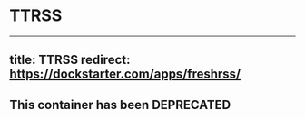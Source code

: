 # TTRSS

---
title: TTRSS
redirect: https://dockstarter.com/apps/freshrss/
---
## This container has been DEPRECATED
